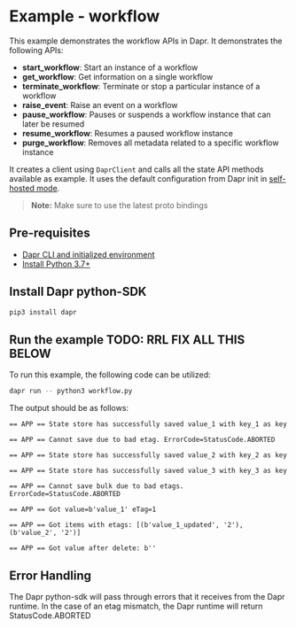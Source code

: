 # Example - workflow

This example demonstrates the workflow APIs in Dapr.
It demonstrates the following APIs:
- **start_workflow**: Start an instance of a workflow
- **get_workflow**: Get information on a single workflow
- **terminate_workflow**: Terminate or stop a particular instance of a workflow
- **raise_event**: Raise an event on a workflow
- **pause_workflow**: Pauses or suspends a workflow instance that can later be resumed
- **resume_workflow**: Resumes a paused workflow instance
- **purge_workflow**: Removes all metadata related to a specific workflow instance

It creates a client using `DaprClient` and calls all the state API methods available as example.
It uses the default configuration from Dapr init in [self-hosted mode](https://github.com/dapr/cli#install-dapr-on-your-local-machine-self-hosted). 

> **Note:** Make sure to use the latest proto bindings

## Pre-requisites

- [Dapr CLI and initialized environment](https://docs.dapr.io/getting-started)
- [Install Python 3.7+](https://www.python.org/downloads/)

## Install Dapr python-SDK

<!-- Our CI/CD pipeline automatically installs the correct version, so we can skip this step in the automation -->

```bash
pip3 install dapr
```

## Run the example TODO: RRL FIX ALL THIS BELOW

To run this example, the following code can be utilized:

<!-- STEP
name: Run state store example
expected_stdout_lines:
  - "== APP == State store has successfully saved value_1 with key_1 as key"
  - "== APP == Cannot save due to bad etag. ErrorCode=StatusCode.ABORTED"
  - "== APP == State store has successfully saved value_2 with key_2 as key"
  - "== APP == State store has successfully saved value_3 with key_3 as key"
  - "== APP == Cannot save bulk due to bad etags. ErrorCode=StatusCode.ABORTED"
  - "== APP == Got value=b'value_1' eTag=1"
  - "== APP == Got items with etags: [(b'value_1_updated', '2'), (b'value_2', '2')]"
  - "== APP == Got value after delete: b''"
timeout_seconds: 5
-->

```bash
dapr run -- python3 workflow.py
```
<!-- END_STEP -->

The output should be as follows:

```
== APP == State store has successfully saved value_1 with key_1 as key

== APP == Cannot save due to bad etag. ErrorCode=StatusCode.ABORTED

== APP == State store has successfully saved value_2 with key_2 as key

== APP == State store has successfully saved value_3 with key_3 as key

== APP == Cannot save bulk due to bad etags. ErrorCode=StatusCode.ABORTED

== APP == Got value=b'value_1' eTag=1

== APP == Got items with etags: [(b'value_1_updated', '2'), (b'value_2', '2')]

== APP == Got value after delete: b''
```

## Error Handling

The Dapr python-sdk will pass through errors that it receives from the Dapr runtime. In the case of an etag mismatch, the Dapr runtime will return StatusCode.ABORTED
